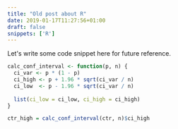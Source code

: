 ```yaml
---
title: "Old post about R"
date: 2019-01-17T11:27:56+01:00
draft: false 
snippets: ['R']
---
```


Let's write some code snippet here for future reference.

``` R
calc_conf_interval <- function(p, n) {
  ci_var <- p * (1 - p)
  ci_high <- p + 1.96 * sqrt(ci_var / n)
  ci_low  <- p - 1.96 * sqrt(ci_var / n)
  
  list(ci_low = ci_low, ci_high = ci_high)
}

ctr_high = calc_conf_interval(ctr, n)$ci_high
```

